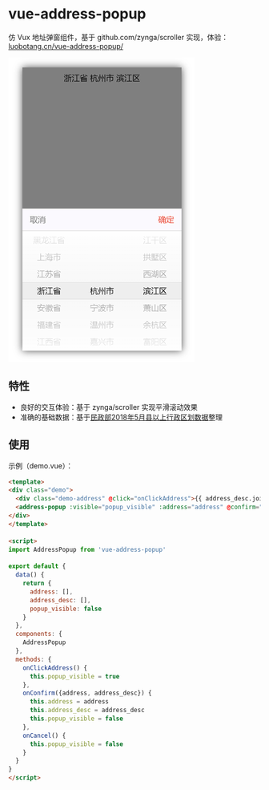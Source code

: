 # vue-address-popup

仿 Vux 地址弹窗组件，基于 github.com/zynga/scroller 实现，体验：[luobotang.cn/vue-address-popup/](http://luobotang.cn/vue-address-popup/)

![demo](demo.png)

## 特性

- 良好的交互体验：基于 zynga/scroller 实现平滑滚动效果
- 准确的基础数据：基于[民政部2018年5月县以上行政区划数据](http://preview.www.mca.gov.cn/article/sj/xzqh/2018/201805/20180506280855.html)整理

## 使用

示例（demo.vue）：

```html
<template>
<div class="demo">
  <div class="demo-address" @click="onClickAddress">{{ address_desc.join(' ') }}</div>
  <address-popup :visible="popup_visible" :address="address" @confirm="onConfirm" @cancel="onCancel" />
</div>
</template>

<script>
import AddressPopup from 'vue-address-popup'

export default {
  data() {
    return {
      address: [],
      address_desc: [],
      popup_visible: false
    }
  },
  components: {
    AddressPopup
  },
  methods: {
    onClickAddress() {
      this.popup_visible = true
    },
    onConfirm({address, address_desc}) {
      this.address = address
      this.address_desc = address_desc
      this.popup_visible = false
    },
    onCancel() {
      this.popup_visible = false
    }
  }
}
</script>
```
